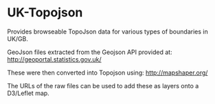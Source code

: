 # UK-Topojson

Provides browseable TopoJson data for various types of boundaries in UK/GB.

GeoJson files extracted from the Geojson API provided at:
http://geoportal.statistics.gov.uk/

These were then converted into Topojson using:
http://mapshaper.org/

The URLs of the raw files can be used to add these as layers onto a D3/Leflet map.
